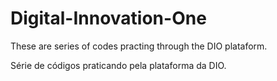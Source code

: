 # Digital-Innovation-One

These are series of codes practing through the DIO plataform.

Série de códigos praticando pela plataforma da DIO.
